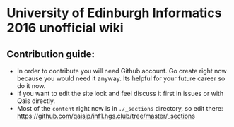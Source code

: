 # University of Edinburgh Informatics 2016 unofficial wiki

## Contribution guide:

- In order to contribute you will need Github account. Go create right now because you would need it anyway. Its helpful for your future career so do it now. 
- If you want to edit the site look and feel discuss it first in issues or with Qais directly. 
- Most of the `content` right now is in ``./_sections`` directory, so edit there: https://github.com/qaisjp/inf1.hgs.club/tree/master/_sections
